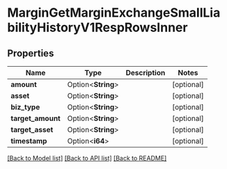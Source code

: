# MarginGetMarginExchangeSmallLiabilityHistoryV1RespRowsInner

## Properties

Name | Type | Description | Notes
------------ | ------------- | ------------- | -------------
**amount** | Option<**String**> |  | [optional]
**asset** | Option<**String**> |  | [optional]
**biz_type** | Option<**String**> |  | [optional]
**target_amount** | Option<**String**> |  | [optional]
**target_asset** | Option<**String**> |  | [optional]
**timestamp** | Option<**i64**> |  | [optional]

[[Back to Model list]](../README.md#documentation-for-models) [[Back to API list]](../README.md#documentation-for-api-endpoints) [[Back to README]](../README.md)


